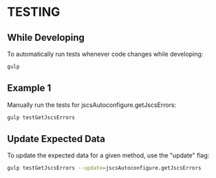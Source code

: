 TESTING
=======

## While Developing
To automatically run tests whenever code changes while developing:

```bash
gulp
```

## Example 1
Manually run the tests for jscsAutoconfigure.getJscsErrors:

```bash
gulp testGetJscsErrors
```

## Update Expected Data
To update the expected data for a given method, use the "update" flag:

```bash
gulp testGetJscsErrors --update=jscsAutoconfigure.getJscsErrors
```
